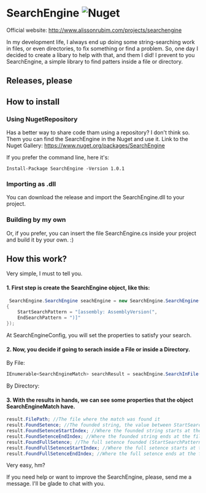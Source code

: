 # SearchEngine ![Nuget](https://img.shields.io/nuget/dt/searchengine?color=green&style=flat-square)

Official website: http://www.alissonrubim.com/projects/searchengine

In my development life, I always end up doing some string-searching work in files, or even directories, to fix something or find a problem.
So, one day I decided to create a libary to help with that, and them I did! I prevent to you SearchEngine, a simple library to find patters inside a file or directory.

## Releases, please


## How to install

### Using NugetRepository
Has a better way to share code tham using a repository? I don't think so. Them you can find the SearchEngine in the Nuget and use it.
Link to the Nuget Gallery:
https://www.nuget.org/packages/SearchEngine

If you prefer the command line, here it's:
```powersheel
Install-Package SearchEngine -Version 1.0.1
```

### Importing as .dll
You can download the release and import the SearchEngine.dll to your project. 

### Building by my own
Or, if you prefer, you can insert the file SearchEngine.cs inside your project and build it by your own. :)

## How this work?
Very simple, I must to tell you. 

#### 1. First step is create the SearchEngine object, like this:
```C#
 SearchEngine.SearchEngine seachEngine = new SearchEngine.SearchEngine(new SearchEngineConfig()
{
    StartSearchPattern = "[assembly: AssemblyVersion(",
    EndSearchPattern = ")]"
});
```
At SearchEngineConfig, you will set the properties to satisfy your search.

#### 2. Now, you decide if going to serach inside a File or inside a Directory.
By File:
```C#
IEnumerable<SearchEngineMatch> searchResult = seachEngine.SearchInFile("AssemblyInfo.cs");
```
By Directory:

#### 3. With the results in hands, we can see some properties that the object SearchEngineMatch have.
```C#
result.FilePath; //The file where the match was found it
result.FoundSetence; //The founded string, the value between StartSearchPattern and EndSearchPattern
result.FoundSetenceStartIndex; //Where the founded string starts at the file
result.FoundSetenceEndIndex; //Where the founded string ends at the file
result.FoundFullSetence; //The full setence founded (StartSearchPattern + FoundSetence + EndSearchPattern)
result.FoundFullSetenceStartIndex; //Where the full setence starts at the file
result.FoundFullSetenceEndIndex; //Where the full setence ends at the file
```

Very easy, hm?

If you need help or want to improve the SearchEngine, please, send me a message. I'll be glade to chat with you.
